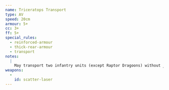 ```yaml
---
name: Triceratops Transport
type: AV
speed: 20cm
armour: 5+
cc: 3+
ff: 5+
special_rules:
  - reinforced-armour
  - thick-rear-armour
  - transport
notes:
  |
    May transport two infantry units (except Raptor Dragoons) without _Jump Packs_ or _Mounted_.
weapons:
  -
    id: scatter-laser
---
```

